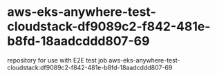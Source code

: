 # aws-eks-anywhere-test-cloudstack-df9089c2-f842-481e-b8fd-18aadcddd807-69
repository for use with E2E test job aws-eks-anywhere-test-cloudstack:df9089c2-f842-481e-b8fd-18aadcddd807-69
